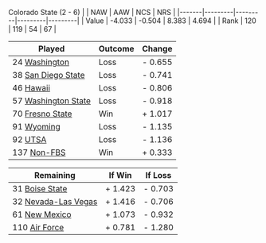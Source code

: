 Colorado State (2 - 6)
|       |   NAW   |   AAW   |   NCS   |   NRS   |
|-------|---------|---------|---------|---------|
| Value |  -4.033 |  -0.504 |   8.383 |   4.694 |
| Rank  |     120 |     119 |      54 |      67 |

| Played                    | Outcome    |  Change  |
|---------------------------|------------|----------|
|  24 [Washington            ](Washington.md)| Loss       | -  0.655 |
|  38 [San Diego State       ](SanDiegoState.md)| Loss       | -  0.741 |
|  46 [Hawaii                ](Hawaii.md)| Loss       | -  0.806 |
|  57 [Washington State      ](WashingtonState.md)| Loss       | -  0.918 |
|  70 [Fresno State          ](FresnoState.md)| Win        | +  1.017 |
|  91 [Wyoming               ](Wyoming.md)| Loss       | -  1.135 |
|  92 [UTSA                  ](UTSA.md)| Loss       | -  1.136 |
| 137 [Non-FBS               ](NonFBS.md)| Win        | +  0.333 |

| Remaining                 |  If Win  |  If Loss |
|---------------------------|----------|----------|
|  31 [Boise State           ](BoiseState.md)| +  1.423 | -  0.703 |
|  32 [Nevada-Las Vegas      ](NevadaLasVegas.md)| +  1.416 | -  0.706 |
|  61 [New Mexico            ](NewMexico.md)| +  1.073 | -  0.932 |
| 110 [Air Force             ](AirForce.md)| +  0.781 | -  1.280 |

